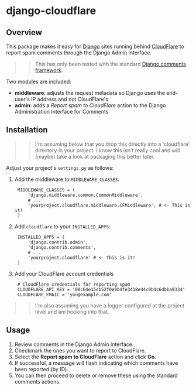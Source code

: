# django-cloudflare

## Overview

This package makes it easy for [Django](https://www.djangoproject.com/) sites running behind [CloudFlare](https://www.cloudflare.com/) to report spam comments through the Django Admin Interface.

>> This has only been tested with the standard [Django comments framework](https://docs.djangoproject.com/en/dev/ref/contrib/comments/).

Two modules are included:

* **middleware**: adjusts the request metadata so Django uses the end-user's IP address and not CloudFlare's
* **admin**: adds a *Report spam to CloudFlare* action to the Django Administration Interface for Comments

## Installation

>> I'm assuming below that you drop this directly into a 'cloudflare' directory in your project. I know this isn't really cool and will (maybe) take a look at packaging this better later.

Adjust your project's `settings.py` as follows:

1. Add the middleware to `MIDDLEWARE_CLASSES`:
    
        MIDDLEWARE_CLASSES = (
            'django.middleware.common.CommonMiddleware',
            # ...
            'yourproject.cloudflare.middleware.CFMiddleware', # <- This is it!
        )

2. Add `cloudflare` to your `INSTALLED_APPS`:
    
        INSTALLED_APPS = (
            'django.contrib.admin',
            'django.contrib.comments',
            # ...
            'yourproject.cloudflare' # <- This is it!
        )

3. Add your CloudFlare account credentials
    
        # CloudFlare credentials for reporting spam
        CLOUDFLARE_API_KEY = '08c64e15db52f0e9b4fe3418e44c0b4c6dbba9334'
        CLOUDFLARE_EMAIL = 'you@example.com'

>> I'm also assuming you have a logger configured at the project level and am hooking into that.

## Usage

1. Review comments in the Django Admin Interface.
2. Checkmark the ones you want to report to CloudFlare.
3. Select the **Report spam to CloudFlare** action and click **Go**.
4. If successful, a message will flash indicating which comments have been reported (by ID).
5. You can then proceed to delete or remove these using the standard comments actions.